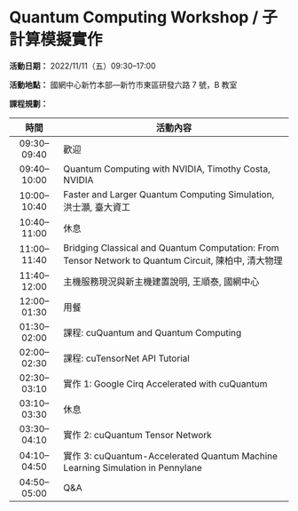 # Quantum Computing Workshop / 子計算模擬實作

**活動日期：** 2022/11/11（五）09:30&ndash;17:00

**活動地點：** 國網中心新竹本部—新竹市東區研發六路 7 號，B 教室

**課程規劃：**

|     時間     | 活動內容 |
| :----------: | -------- |
| 09:30&ndash;09:40 | 歡迎 |
| 09:40&ndash;10:00 | Quantum Computing with NVIDIA, Timothy Costa, NVIDIA |
| 10:00&ndash;10:40 | Faster and Larger Quantum Computing Simulation, 洪士灝, 臺大資工 |
| 10:40&ndash;11:00 | 休息 |
| 11:00&ndash;11:40 | Bridging Classical and Quantum Computation: From Tensor Network to Quantum Circuit, 陳柏中, 清大物理 |
| 11:40&ndash;12:00 | 主機服務現況與新主機建置說明, 王順泰, 國網中心 |
| 12:00&ndash;01:30 | 用餐 |
| 01:30&ndash;02:00 | 課程: cuQuantum and Quantum Computing |
| 02:00&ndash;02:30 | 課程: cuTensorNet API Tutorial |
| 02:30&ndash;03:10 | 實作 1: Google Cirq Accelerated with cuQuantum |
| 03:10&ndash;03:30 | 休息 |
| 03:30&ndash;04:10 | 實作 2: cuQuantum Tensor Network |
| 04:10&ndash;04:50 | 實作 3: cuQuantum-Accelerated Quantum Machine Learning Simulation in Pennylane |
| 04:50&ndash;05:00 | Q&amp;A |

<!--
  vim:ft=markdown et wrap sw=4 sts=4:
  -->
